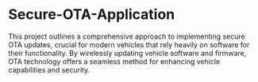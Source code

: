 # Secure-OTA-Application
This project outlines a comprehensive approach to implementing secure OTA updates, crucial for modern vehicles that rely heavily on software for their functionality. By wirelessly updating vehicle software and firmware, OTA technology offers a seamless method for enhancing vehicle capabilities and security. 
